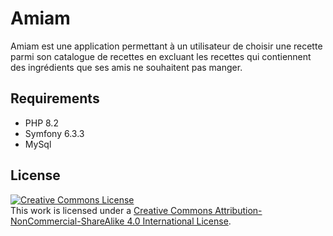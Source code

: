 # Amiam

Amiam est une application permettant à un utilisateur de choisir une recette parmi son catalogue de recettes en excluant les recettes qui contiennent des ingrédients que ses amis ne souhaitent pas manger.

## Requirements

- PHP 8.2
- Symfony 6.3.3
- MySql

## License

<a rel="license" href="http://creativecommons.org/licenses/by-nc-sa/4.0/"><img alt="Creative Commons License" style="border-width:0" src="https://i.creativecommons.org/l/by-nc-sa/4.0/88x31.png" /></a><br />This work is licensed under a <a rel="license" href="http://creativecommons.org/licenses/by-nc-sa/4.0/">Creative Commons Attribution-NonCommercial-ShareAlike 4.0 International License</a>.
